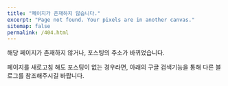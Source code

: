 ```yaml
---
title: "페이지가 존재하지 않습니다."
excerpt: "Page not found. Your pixels are in another canvas."
sitemap: false
permalink: /404.html
---
```


해당 페이지가 존재하지 않거나, 포스팅의 주소가 바뀌었습니다.

페이지를 새로고침 해도 포스팅이 없는 경우라면, 
아래의 구글 검색기능을 통해 다른 블로그를 참조해주시길 바랍니다.

<script>
  var GOOG_FIXURL_LANG = 'en';
  var GOOG_FIXURL_SITE = '{{ site.url }}'
</script>
<script src="https://linkhelp.clients.google.com/tbproxy/lh/wm/fixurl.js">
</script>
